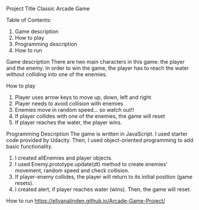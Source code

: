 Project Title Classic Arcade Game

Table of Contents:
1. Game description
2. How to play
3. Programming description
4. How to run

Game description
There are two main characters in this game: the player and the enemy. In order to win the game, the player has to reach the water without colliding into one of the enemies.

How to play
1. Player uses arrow keys to move up, down, left and right
2. Player needs to avoid collision with enemies  
3. Enemies move in random speed... so watch out!!
4. If player collides with one of the enemies, the game will reset
5. If player reaches the water, the player wins.

Programming Description
The game is written in JavaScript. I used starter code provided by Udacity. Then, I used object-oriented programming to add basic functionality.
1. I created allEnemies and player objects.
2. I used Enemy.prototype.update(dt) method to create enemies' movement, random speed and check collision.
3. If player-enemy collides, the player will return to its initial position (game resets).
4. I created alert, if player reaches water (wins). Then, the game will reset.

How to run
https://ellyanalinden.github.io/Arcade-Game-Project/
